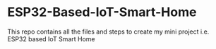 # ESP32-Based-IoT-Smart-Home
This repo contains all the files and steps to create my mini project i.e. ESP32 based IoT Smart Home
